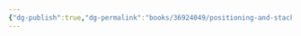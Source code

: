 ```yaml
---
{"dg-publish":true,"dg-permalink":"books/36924049/positioning-and-stacking-contexts","permalink":"/books/36924049/positioning-and-stacking-contexts/","metatags":{"description":"","og:site_name":"DavonOs","og:title":"第六章 定位与堆叠上下文","og:type":"article","og:url":"https://zuji.eu.org/books/36924049/positioning-and-stacking-contexts","og:image":"https://images.manning.com/360/480/resize/book/f/235f14b-90f6-43b8-8abd-62bc945d1624/Grant-2ed-HI.png","og:image:width":"200","og:image:alt":"articlecover","og:locale":"zh_cn"},"tags":["program/css"],"dgShowInlineTitle":true}
---
```

